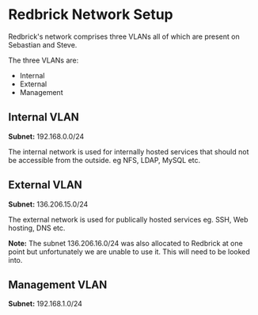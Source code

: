 # Redbrick Network Setup

Redbrick's network comprises three VLANs all of which are present on Sebastian and Steve.

The three VLANs are:

- Internal
- External
- Management

## Internal VLAN

**Subnet:** 192.168.0.0/24

The internal network is used for internally hosted services that should not be
accessible from the outside. eg NFS, LDAP, MySQL etc.

## External VLAN

**Subnet:** 136.206.15.0/24

The external network is used for publically hosted services eg. SSH, Web hosting,
DNS etc.

**Note:** The subnet 136.206.16.0/24 was also allocated to Redbrick at one point but unfortunately we are unable to use it. This will need to be looked into.

## Management VLAN

**Subnet:** 192.168.1.0/24
